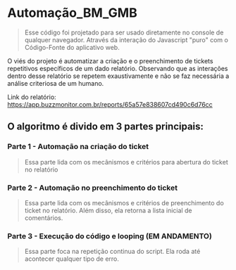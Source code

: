 # Automação_BM_GMB
>Esse código foi projetado para ser usado diretamente no console de qualquer navegador. Através da interação do Javascript "puro" com o Código-Fonte do aplicativo web.

O viés do projeto é automatizar a criação e o preenchimento de tickets repetitivos específicos de um dado relatório. Observando que as interações dentro desse relatório se repetem exaustivamente e não se faz necessária a análise criteriosa de um humano.

Link do relatório: https://app.buzzmonitor.com.br/reports/65a57e838607cd490c6d76cc

## O algoritmo é divido em 3 partes principais:

### Parte 1 - Automação na criação do ticket
>Essa parte lida com os mecânismos e critérios para abertura do ticket no relatório

### Parte 2 - Automação no preenchimento do ticket
>Essa parte lida com os mecânismos e critérios de preenchimento do ticket no relatório. Além disso, ela retorna a lista inicial de comentários.

### Parte 3 - Execução do código e looping (EM ANDAMENTO)
>Essa parte foca na repetição continua do script. Ela roda até acontecer qualquer tipo de erro.
